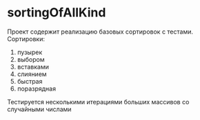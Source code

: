 # sortingOfAllKind

Проект содержит реализацию базовых сортировок с тестами.
Сортировки:
1. пузырек
2. выбором
3. вставками
4. слиянием
5. быстрая
6. поразрядная

Тестируется несколькими итерациями больших массивов со случайными числами
